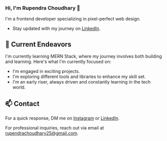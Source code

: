 ### Hi, I'm Rupendra Choudhary 👋 

I'm a frontend developer specializing in pixel-perfect web design.
- Stay updated with my journey on [LinkedIn](https://www.linkedin.com/in/rupendra-choudhary-809ab326b/).

## 🔭 Current Endeavors 

I'm currently learning MERN Stack, where my journey involves both building and learning. Here's what I'm currently focused on:

- I'm engaged in exciting projects.
- I'm exploring different tools and libraries to enhance my skill set.
- I'm an early riser, always driven and constantly learning in the tech world.

## 📫 Contact

 For a quick response, DM me on [Instagram](https://www.instagram.com/rupendra_choudhary_/) or [LinkedIn](https://www.linkedin.com/in/rupendra-choudhary-809ab326b/). 
 
 For professional inquiries, reach out via email at [rupendrachoudhary25@gmail.com](mailto:rupendrachoudhayr25@gmail.com). 
<!---
 ## 💻 Code

 <picture>
 <source media="(prefers-color-scheme: dark)" srcset="https://raw.githubusercontent.com/platane/platane/output/github-contribution-grid-snake-dark.svg">
 <source media="(prefers-color-scheme: light)" srcset="https://raw.githubusercontent.com/platane/platane/output/github-contribution-grid-snake.svg">
 <img alt="github contribution grid snake animation" src="https://raw.githubusercontent.com/platane/platane/output/github-contribution-grid-snake.svg">
</picture>


 

rupendrachoudhary25/rupendrachoudhary25 is a ✨ special ✨ repository because its `README.md` (this file) appears on your GitHub profile.
You can click the Preview link to take a look at your changes.
--->

